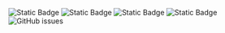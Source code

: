 ![Static Badge](https://img.shields.io/badge/blacklists-60-000000) ![Static Badge](https://img.shields.io/badge/blacklisted-2669680-cc0000) ![Static Badge](https://img.shields.io/badge/whitelisted-2244-00CC00) ![Static Badge](https://img.shields.io/badge/streaming_blacklist-28107-000000) ![GitHub issues](https://img.shields.io/github/issues/fabriziosalmi/blacklists)
